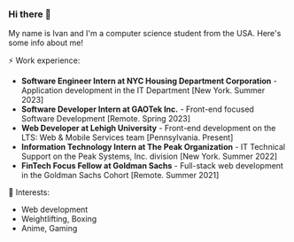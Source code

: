 ### Hi there 👋

My name is Ivan and I'm a computer science student from the USA. Here's some info about me!

⚡ Work experience:
- **Software Engineer Intern at NYC Housing Department Corporation** - Application development in the IT Department [New York. Summer 2023]
- **Software Developer Intern at GAOTek Inc.** - Front-end focused Software Development [Remote. Spring 2023]
- **Web Developer at Lehigh University** - Front-end development on the LTS: Web & Mobile Services team [Pennsylvania. Present]
- **Information Technology Intern at The Peak Organization** - IT Technical Support on the Peak Systems, Inc. division [New York. Summer 2022]
- **FinTech Focus Fellow at Goldman Sachs** - Full-stack web development in the Goldman Sachs Cohort [Remote. Summer 2021]

🌱 Interests:
- Web development
- Weightlifting, Boxing
- Anime, Gaming



